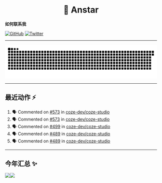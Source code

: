 <h1 align="center"> 👋   Anstar</h1>


**如何联系我**

[![GitHub](https://img.shields.io/badge/%40itsAnstar-4F4F4F???style=for-the-badge&logo=github&logoColor=FFFFFF&labelColor=000000)](https://github.com/itsAnstar/)
[![Twitter](https://img.shields.io/badge/%40itsAnstar-00BBFF???style=for-the-badge&logo=twitter&logoColor=FFFFFF&labelColor=00aaee)](https://twitter.com/itsAnstar)

---

<picture>
  <source media="(prefers-color-scheme: dark)" srcset="https://raw.githubusercontent.com/itsanstar/itsanstar/output/github-contribution-grid-snake-dark.svg">
  <source media="(prefers-color-scheme: light)" srcset="https://raw.githubusercontent.com/itsanstar/itsanstar/output/github-contribution-grid-snake.svg">
  <img alt="github contribution grid snake animation" src="https://raw.githubusercontent.com/itsanstar/itsanstar/output/github-contribution-grid-snake.svg">
</picture>


---

## 最近动作 :zap: 

<!--START_SECTION:activity-->
1. 🗣 Commented on [#573](https://github.com/coze-dev/coze-studio/issues/573#issuecomment-3155187483) in [coze-dev/coze-studio](https://github.com/coze-dev/coze-studio)
2. 🗣 Commented on [#573](https://github.com/coze-dev/coze-studio/issues/573#issuecomment-3155175758) in [coze-dev/coze-studio](https://github.com/coze-dev/coze-studio)
3. 🗣 Commented on [#499](https://github.com/coze-dev/coze-studio/issues/499#issuecomment-3146934117) in [coze-dev/coze-studio](https://github.com/coze-dev/coze-studio)
4. 🗣 Commented on [#489](https://github.com/coze-dev/coze-studio/issues/489#issuecomment-3146344227) in [coze-dev/coze-studio](https://github.com/coze-dev/coze-studio)
5. 🗣 Commented on [#489](https://github.com/coze-dev/coze-studio/issues/489#issuecomment-3146326142) in [coze-dev/coze-studio](https://github.com/coze-dev/coze-studio)
<!--END_SECTION:activity-->

---


## 今年汇总 ✨

<img align="" height="137px" src="https://github-readme-stats.vercel.app/api?username=itsanstar&hide_title=true&hide_border=true&show_icons=true&include_all_commits=true&line_height=21&bg_color=0,EC6C6C,FFD479,FFFC79,73FA79&theme=graywhite&locale=cn" /><img align="" height="137px" src="https://github-readme-stats.vercel.app/api/top-langs/?username=itsanstar&hide_title=true&hide_border=true&layout=compact&bg_color=0,73FA79,73FDFF,D783FF&theme=graywhite&locale=cn" />
